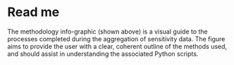 # Read me 

The methodology info-graphic (shown above) is a visual guide to the processes completed
during the aggregation of sensitivity data. The figure aims to provide the user with a 
clear, coherent outline of the methods used, and should assist in understanding the 
associated Python scripts. 
